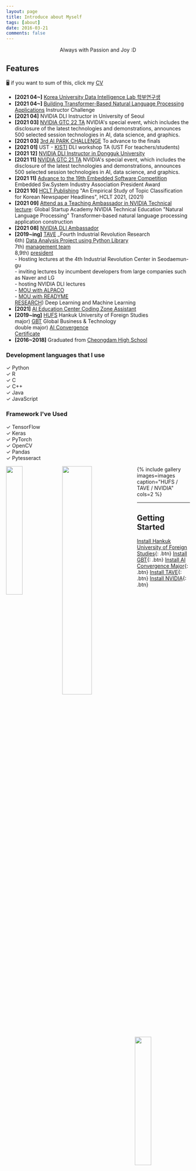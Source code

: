 ```yaml
---
layout: page
title: Introduce about Myself
tags: [about]
date: 2016-03-21
comments: false
---
```

    
<center>Always with Passion and Joy :D</center>

## Features
🖥️ if you want to sum of this, click my [CV](https://github.com/yerimoh/yerimoh.github.io/files/7949354/CV_yerimOh.1.pdf)   

* **[2021 04~]** [Korea University Data Intelligence Lab 학부연구생](http://dilab.korea.ac.kr/)   
* **[2021 04~]**  [Building Transformer-Based Natural Language Processing Applications]( https://www.nvidia.com/ko-kr/training/instructor-led-workshops/natural-language-processing/) Instructor Challenge      
* **[2021 04]** NVIDIA DLI Instructor in University of Seoul          
* **[2021 03]** [NVIDIA GTC 22 TA](https://www.nvidia.com/ko-kr/) NVIDIA's special event, which includes the disclosure of the latest technologies and demonstrations, announces 500 selected session technologies in AI, data science, and graphics.     
* **[2021 03]** [3rd AI PARK CHALLENGE](https://bit.ly/34VFbkh) To advance to the finals   
* **[2021 01]** UST - [KISTI](https://www.kisti.re.kr/) DLI workshop TA (UST For teachers/students)     
* **[2021 12]** [NVIDIA DLI Instructor in Dongguk University](https://yerimoh.github.io/Instructor/)      
* **[2021 11]** [NVIDIA GTC 21 TA](https://www.nvidia.com/ko-kr/) NVIDIA's special event, which includes the disclosure of the latest technologies and demonstrations, announces 500 selected session technologies in AI, data science, and graphics.     
* **[2021 11]** [Advance to the 19th Embedded Software Competition ](https://eswcontest.or.kr/main/main.php) Embedded Sw.System Industry Association President Award   
* **[2021 10]** [HCLT Publishing](https://yerimoh.github.io/HCLT/) "An Empirical Study of Topic Classification for Korean Newspaper Headlines", HCLT 2021, (2021)  
* **[2021 09]** [Attend as a Teaching Ambassador in NVIDIA Technical lecture](https://yerimoh.github.io/NLPTA/): Global Startup Academy NVIDIA Technical Education "Natural Language Processing" Transformer-based natural language processing application construction      
* **[2021 08]** [NVIDIA DLI Ambassador](https://yerimoh.github.io/03-NVIDIA-DLI/)     
* **[2019~ing]** [TAVE](https://blog.naver.com/t-ave) _Fourth Industrial Revolution Research
<br/> 6th) [Data Analysis Project using Python Library](https://yerimoh.github.io/first-project/) 
<br/> 7th) [management team](https://www.instagram.com/p/CKvZreGhiWh/)
<br/> 8,9th) [president](https://www.instagram.com/p/CSCHtqLlQcM/)       
       - Hosting lectures at the 4th Industrial Revolution Center in Seodaemun-gu   
       - inviting lectures by incumbent developers from large companies such as Naver and LG      
       - hosting NVIDIA DLI lectures   
       - [MOU with ALPACO](https://corp.alpaco.co.kr/)      
       - [MOU with READYME](https://www.readyme.kr/)
<br/> [RESEARCH](https://taveresearch.github.io/about/)) Deep Learning and Machine Learning 
* **[2021]** [AI Education Center Coding Zone Assistant](https://drive.google.com/file/d/12pUaaA1m7bl3LLIiVGWsNkXdR40DU-Y3/view?usp=sharing)  
* **[2019~ing]** [HUFS](http://www.hufs.ac.kr/) Hankuk University of Foreign Studies
<br/>major) [GBT](http://hufsgbtgbt.cafe24.com/) Global Business & Technology 
<br/>double major) [AI Convergence](http://soft.hufs.ac.kr/)  
[Certificate](https://user-images.githubusercontent.com/76824611/125048882-54cb4780-e0db-11eb-8ed2-cf6b458fa042.png)     
* **[2016~2018]** Graduated from [Cheongdam High School](http://chungdam.sen.hs.kr/index.do) 
     

    
  

  



### Development languages that I use
✓ Python  
✓ R   
✓ C   
✓ C++    
✓ Java       
✓ JavaScript   


### Framework I've Used
✓ TensorFlow    
✓ Keras   
✓ PyTorch    
✓ OpenCV      
✓ Pandas     
✓ Pytesseract   


<img src = "https://user-images.githubusercontent.com/76824611/133220622-355a358b-16c3-410c-baad-5178ed223883.png" width="30%" align="left"><img src = "https://user-images.githubusercontent.com/76824611/138795173-118b3991-6b21-4a92-9e40-5eaeea99295e.png" width="40%" align="left"><img src = "https://user-images.githubusercontent.com/76824611/138794815-1ff17c21-7739-404f-aab1-ad149ecb821b.png" width="30%" align="right">






{% include gallery images=images caption="HUFS / TAVE / NVIDIA" cols=2 %}



------

## Getting Started
      

[Install Hankuk University of Foreign Studies](http://www.hufs.ac.kr/){: .btn}
[Install GBT](http://hufsgbtgbt.cafe24.com/){: .btn}
[Install AI Convergence Major](http://soft.hufs.ac.kr/){: .btn}
[Install TAVE](https://blog.naver.com/t-ave){: .btn}
[Install NVIDIA](https://www.nvidia.com/en-us/){: .btn}
